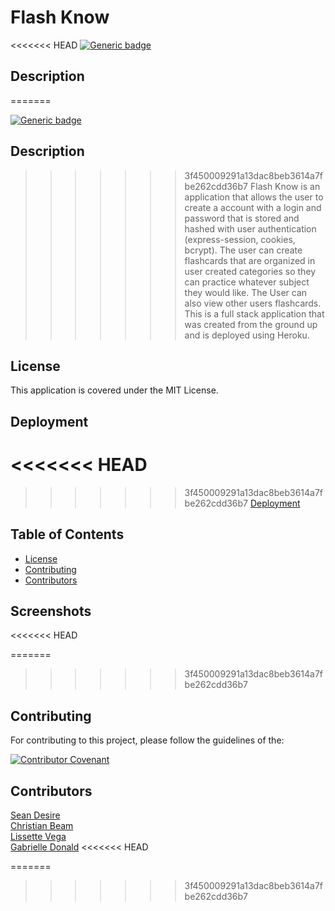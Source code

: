 # Flash Know
<<<<<<< HEAD
[![Generic badge](https://img.shields.io/badge/License-MIT-yellowgreen.svg)](https://shields.io/)

## Description
=======

[![Generic badge](https://img.shields.io/badge/License-MIT-yellowgreen.svg)](https://shields.io/)

## Description

>>>>>>> 3f450009291a13dac8beb3614a7fbe262cdd36b7
Flash Know is an application that allows the user to create a account with a login and password that is stored and hashed with user authentication (express-session, cookies, bcrypt). The user can create flashcards that are organized in user created categories so they can practice whatever subject they would like. The User can also view other users flashcards. This is a full stack application that was created from the ground up and is deployed using Heroku.

## License

This application is covered under the MIT License.

## Deployment
<<<<<<< HEAD
=======

>>>>>>> 3f450009291a13dac8beb3614a7fbe262cdd36b7
[Deployment](https://pacific-wave-45573.herokuapp.com/)

## Table of Contents

- [License](#license)
- [Contributing](#contributing)
- [Contributors](#contributors)

## Screenshots

<<<<<<< HEAD

=======
>>>>>>> 3f450009291a13dac8beb3614a7fbe262cdd36b7
## Contributing

For contributing to this project, please follow the guidelines of the:

[![Contributor Covenant](https://img.shields.io/badge/Contributor%20Covenant-2.1-4baaaa.svg)](https://www.contributor-covenant.org/version/2/1/code_of_conduct/)

## Contributors

[Sean Desire](https://github.com/sdesire) <br>
[Christian Beam](https://github.com/beamchristian) <br>
[Lissette Vega](https://github.com/lvega7) <br>
[Gabrielle Donald](https://github.com/gabriellenoelle)
<<<<<<< HEAD

=======
>>>>>>> 3f450009291a13dac8beb3614a7fbe262cdd36b7
